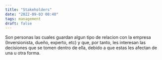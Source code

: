 ```yaml
---
title: "Stakeholders"
date: "2022-09-03 08:40"
tags: management
draft: false
---
```

Son personas las cuales guardan algun tipo de relacion con la empresa (Inversionista, dueño, experto, etc) y que, por tanto, les interesan las decisiones que se tomen dentro de ella, debido a que estas les afectan de una u otra forma.